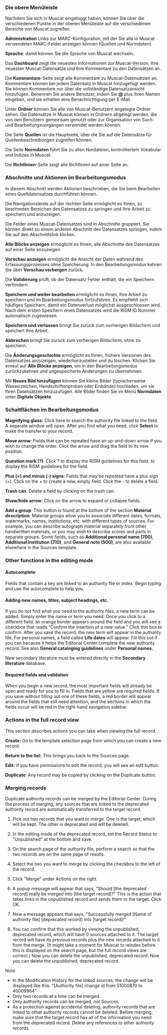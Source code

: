 ### Die obere Menüleiste

Nachdem Sie sich in Muscat eingeloggt haben, können Sie über die verschiedenen Punkte in der oberen Menüleiste auf die verschiedenen Bereiche von Muscat zugreifen.

**Administration** Links zur MARC-Konfiguration, mit der Sie alle in Muscat verwendeten MARC-Felder anzeigen können (Quellen und Normdaten)

**Sprache**: damit können Sie die Sprache von Muscat wechseln.

Das **Dashboard** zeigt die neuesten Informationen zur Muscat-Version, Ihre neuesten Muscat-Datensätze und Ihre Kommentare zu den Datensätzen an.

Die **Kommentare**-Seite zeigt alle Kommentare zu Muscat-Datensätzen an. Kommentare können bei jedem Datensatz in Muscat hinzugefügt werden. Sie können Kommentare nur über die vollständige Datensatzansicht hinzufügen. Benennen Sie andere Benutzer, indem Sie **@** plus ihren Namen eingeben, und sie erhalten eine Benachrichtigung per E-Mail.

Unter **Ordner** können Sie alle von Muscat-Benutzern angelegte Ordner sehen. Die Datensätze in Muscat können in Ordnern abgelegt werden, die von den Benutzern gemeinsam genutzt oder zur Organisation von Such- und Bearbeitungsvorgängen verwendet werden können.

Die Seite **Quellen** ist die Hauptseite, über die Sie auf die Datensätze für Quellenbeschreibungen zugreifen können.

Die Seite **Normdaten** führt Sie zu allen Nordateien, kontrolliertem Vokabular und Indizes in Muscat.

Die **Richtlinien**-Seite zeigt alle Richtlinien auf einer Seite an.

### Abschnitte und Aktionen im Bearbeitungsmodus

In diesem Abschnitt werden Aktionen beschrieben, die Sie beim Bearbeiten eines Quelldatensatzes durchführen können.

Die Navigationsleiste auf der rechten Seite ermöglicht es Ihnen, zu bestimmten Bereichen des Datensatzes zu springen und Ihre Arbeit zu speichern und anzuzeigen.

Die Felder eines Muscat-Datensatzes sind in Abschnitte gruppiert. Sie können direkt zu einem anderen Abschnitt des Datensatzes springen, indem Sie auf den Abschnittslink klicken.

**Alle Blöcke anzeigen** ermöglicht es Ihnen, alle Abschnitte des Datensatzes auf einer Seite anzuzeigen.

**Vorschau anzeigen** ermöglicht die Ansicht der Daten während des Erfassungsprozesses ohne Speicherung. In den Bearbeitungsmodus kehren Sie über **Vorschau verbergen** zurück.

Die **Validierung** prüft, ob der Datensatz Fehler enthält, die ein Speichern verhindern.

**Speichern und weiter bearbeiten** ermöglicht es Ihnen, Ihre Arbeit zu speichern und im Bearbeitungsmodus fortzufahren. Es empfiehlt sich häufiges Speichern, damit ein Datenverlust möglichst ausgeschlossen wird. Nach dem ersten Speichern eines Datensatzes wird die RISM ID Nummer automatisch zugewiesen.

**Speichern und verlassen** bringt Sie zurück zum vorherigen Bildschirm und speichert Ihre Arbeit.

**Abbrechen** bringt Sie zurück zum vorherigen Bildschirm, ohne zu speichern.

Die **Änderungsgeschichte** ermöglicht es Ihnen, frühere Versionen des Datensatzes anzuzeigen, wiederherzustellen und zu löschen. Klicken Sie erneut auf **Alle Blöcke anzeigen**, um in den Bearbeitungsmodus zurückzukehren und ungespeicherte Änderungen zu übernehmen.

Mit **Neues Bild hinzufügen** können Sie kleine Bilder (typischerweise Wasserzeichen, Handschriftenproben oder Einbände) hochladen, um sie Ihren Datensätzen hinzuzufügen. Alle Bilder finden Sie im Menü **Normdaten** unter **Digitale Objekte**.

### Schaltflächen im Bearbeitungsmodus

**Magnifying glass**: Click here to search the authority file linked to the field. A separate window will open. After you find what you need, click **Select** to make the transfer to your record.

**Move arrow**: Fields that can be repeated have an up-and-down arrow if you wish to change the order. Click the arrow and drag the field to its new position.

**Question mark (?)**: Click ? to display the RISM guidelines for this field. to display the RISM guidelines for the field.

**Plus (+) and minus (-) signs**: Fields that may be repeated have a plus sign (+). Click on the + to create a new, empty field. Click the - to delete a field.

**Trash can**: Delete a field by clicking on the trash can.

**Show/hide arrow**: Click on the arrow to expand or collapse fields.

**Add a group**: This button is found at the bottom of the section **Material description**. Material groups allow you to associate different dates, formats, watermarks, names, institutions, etc. with different types of sources. For example, you can describe autograph material separately from other handwritten materials, or you may wish to describe scores and parts in separate groups. Some fields, such as **Additional personal name (700)**, **Additional institution (710)**, and **General note (500)**, are also available elsewhere in the Sources template.

### Other functions in the editing mode

#### Autocomplete

Fields that contain a key are linked to an authority file or index. Begin typing and use the autocomplete to help you.

#### Adding new names, titles, subject headings, etc.

If you do not find what you need in the authority files, a new term can be added. Simply enter the name or term you need. Once you click to a different field, an orange border appears around the field and you will see a checkbox that reads "Confirm the insertion of a new value." Click this box to confirm. After you save the record, the new term will appear in the authority file. For personal names, a field called **Life dates** will appear. Fill this out if you can because it helps the Editorial Center complete the new authority record. See also **General cataloging guidelines** under **Personal names.**

New secondary literature must be entered directly in the **Secondary literature** database.

#### Required fields and validation

When you begin a new record, the most important fields will already be open and ready for you to fill in. Fields that are yellow are required fields. If you save without filling out one of these fields, a red border will appear around the fields that still need attention, and the sections in which the fields occur will be red in the right-hand navigation sidebar.

### Actions in the full record view

This section describes actions you can take when viewing the full record.

**Create:** Go to the template selection page from which you can create a new record.

**Return to the list:** This brings you back to the Sources page.

**Edit:** If you have permissions to edit the record, you will see an edit button.

**Duplicate**: Any record may be copied by clicking on the Duplicate button.

### Merging records

Duplicate authority records can be merged by the Editorial Center. During the process of merging, any sources that are linked to the deprecated authority record are automatically transferred to the target record.

1. Pick out two records that you want to merge. One is the target, which will be kept. The other is deprecated and will be deleted.

2. In the editing mode of the deprecated record, set the Record Status to "Unpublished" at the bottom and save.

3. On the search page of the authority file, perform a search so that the two records are on the same page of results.

4. Select the two you want to merge by clicking the checkbox to the left of the record.

5. Click "Merge" under Actions on the right.

6. A popup message will appear that says, "Should [the deprecated record] really be merged into [the target record]?" This is the action that takes links in the unpublished record and sends them to the target. Click OK.

7. Now a message appears that says, "Successfully merged \[Name of authority file\] \[deprecated record\] into [target record]!"

8. You can confirm that this worked by viewing the unpublished, deprecated record, which will have 0 sources attached to it. The target record will have its previous records plus the new records attached to it from the merge. (It might take a moment for Muscat to reindex before this is displayed on the search page, but the full record views are correct.) Now you can delete the unpublished, deprecated record. Now you can delete the unpublished, deprecated record.

Note:
- In the Modification History for the linked sources, the change will be displayed like this: "[Authority file] change id from 51000870 to 40009964"
- Only two records at a time can be merged.
- Only authority records can be merged, not Sources.
- As a protection against accidental deleting, authority records that are linked to other authority records cannot be deleted. Before merging, make sure that the target record has all of the information you need from the deprecated record. Delete any references to other authority records.  
